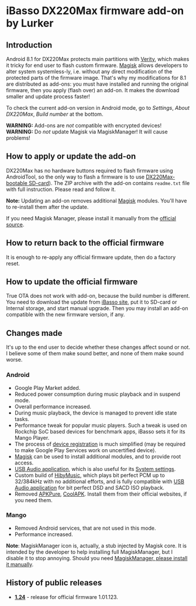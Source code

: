 # iBasso DX220Max firmware add-on by Lurker

## Introduction
Android 8.1 for DX220Max protects main partitions with [Verity](https://source.android.com/security/verifiedboot), which makes it tricky for end user to flash custom firmware. [Magisk](https://magiskmanager.com/) allows developers to alter system systemless-ly, i.e. without any direct modification of the protected parts of the firmware image. That's why my modifications for 8.1 are distributed as add-ons: you must have installed and running the original firmware, then you apply (flash over) an add-on. It makes the download smaller and update process faster!

To check the current add-on version in Android mode, go to _Settings_, _About DX220Max_, _Build number_ at the bottom.

**WARNING:** Add-ons are *not* compatible with encrypted devices!<br />
**WARNING:** Do *not* update Magisk via MagiskManager! It will cause problems!

## How to apply or update the add-on
DX220Max has no hardware buttons required to flash firmware using AndroidTool, so the only way to flash a firmware is to use [DX220Max-bootable SD-card](https://github.com/Lurker00/DX220Max-Firmware-Add-on/tree/master/FirmwareUpdater)). The ZIP archive with the add-on contains `readme.txt` file with full instruction. Please read and follow it.

**Note:** Updating an add-on removes additional [Magisk](https://magiskmanager.com/) modules. You'll have to re-install them after the update.

If you need Magisk Manager, please install it manually from the [official source](https://github.com/topjohnwu/Magisk/releases/).

## How to return back to the official firmware
It is enough to re-apply any official firmware update, then do a factory reset.

## How to update the official firmware
True OTA does not work with add-on, because the build number is different. You need to download the update from [iBasso site](http://ibasso.com/down.php), put it to SD-card or Internal storage, and start manual upgrade. Then you may install an add-on compatible with the new firmware version, if any.

## Changes made
It's up to the end user to decide whether these changes affect sound or not. I believe some of them make sound better, and none of them make sound worse.

### Android
* Google Play Market added.
* Reduced power consumption during music playback and in suspend mode.
* Overall performance increased.
* During music playback, the device is managed to prevent idle state tasks.
* Performance tweak for popular music players. Such a tweak is used on Rockchip SoC based devices for benchmark apps, iBasso sets it for its Mango Player.
* The process of [device registration](https://www.google.com/android/uncertified/) is much simplified (may be required to make Google Play Services work on uncertified device).
* [Magisk](https://magiskmanager.com/) can be used to install additional modules, and to provide root access.
* [USB Audio application](https://github.com/Lurker00/DX200-USB-Audio-Release/blob/master/README.md), which is also useful for its [System settings](https://github.com/Lurker00/DX200-USB-Audio-Release/blob/master/README.md#system-settings).
* Custom build of [HibyMusic](https://play.google.com/store/apps/details?id=com.hiby.music), which plays bit perfect PCM up to 32/384kHz with no additional efforts, and is fully compatible with [USB Audio application](https://github.com/Lurker00/DX200-USB-Audio-Release/blob/master/README.md) for bit perfect DSD and SACD ISO playback.
* Removed [APKPure](https://www.apkpure.com), [CoolAPK](https://www.coolapk.com). Install them from their official websites, if you need them.

### Mango
* Removed Android services, that are not used in this mode.
* Performance increased.

**Note**: MagiskManager icon is, actually, a stub injected by Magisk core. It is intended by the developer to help installing full MagiskManager, but I disable it to stop annoying. Should you need [MagiskManager, please install it manually](https://github.com/topjohnwu/Magisk/releases).

## History of public releases
* [**1.24**](https://github.com/Lurker00/DX220Max-Firmware-Add-on/releases/tag/v1.24) - release for official firmware 1.01.123.
